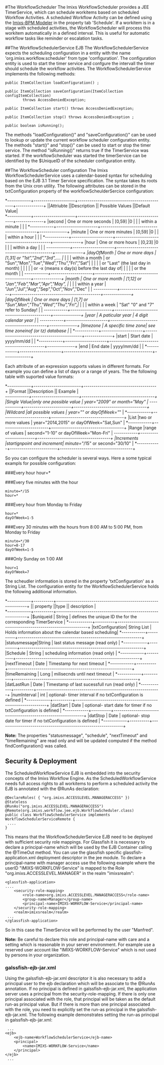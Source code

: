 #The WorkflowScheduler
The Imixs WorkflowScheduler provides a JEE TimerService, which can schedule  workitems based on scheduled Workflow Activities.  A scheduled Workflow Activity can be defined using the [Imixs-BPM Modeler](../modelling/index.html) in the property tab 'Schedule'. If a workitem is in a stage with scheduled activities, the WorkflowScheduler will process  this workitem automatically in a defined interval. This is useful for automatic  workflow tasks like reminder or escalation tasks.
 
##The WorkflowSchedulerService EJB
The  WorkflowSchedulerService expects the scheduling configuration in a entity with the name 'org.imixs.workflow.scheduler' from  type 'configuration'. The configuration entity is used to start the timer service and confgure the intervall the timer should schedule the workflow activities. The WorkflowSchedulerService implements the following methods:
 
	public ItemCollection loadConfiguration() ;
	
	public ItemCollection saveConfiguration(ItemCollection configItemCollection)
			throws AccessDeniedException;

	public ItemCollection start() throws AccessDeniedException;
	
	public ItemCollection stop() throws AccessDeniedException ;
	
	public boolean isRunning();

The methods "loadConfiguration()" and "saveConfiguration()" can be used to lookup
or update the current workflow scheduler configuration entity.  The methods "start()" and "stop()" can be used to start or stop the timer service. The method "isRunning()" returns true if the TimerService was started. If the workflowScheduler was started the timerService can be identified by the $UniqueID of the scheduler configuration entity.
 
##The WorkflowScheduler configuration
The Imixs WorkflowSchedulerService uses a calendar-based syntax for scheduling based on  the EJB 3.1 Timer Service specification. The syntax takes its roots from the Unix cron utility.
The following attributes can be stored in the txtConfiguration property of the workflowScheulderSercice  configuration:
  
*------------+---------------------+---------------------------------------------+--------------+ 
||Attriubte  ||Description         || Possible Values                            ||Default Value|       
*------------+---------------------+---------------------------------------------+--------------+ 
|second      | One or more seconds | [0,59]                                      |0             |
|            | within a minute     |                                             |              |
*------------+---------------------+---------------------------------------------+--------------+ 
|minute      | One or more minutes | [0,59]                                      |0             |
|            | within a hour       |                                             |              |
*------------+---------------------+---------------------------------------------+--------------+ 
|hour        | One or more hours   | [0,23]                                      |0             |
|            | within a day        |                                             |              |
*------------+---------------------+---------------------------------------------+--------------+ 
|dayOfMonth  | One or more days    | [1,31] or "1st","2nd","3rd",....            |*             |
|            | within a month      | or "Sun","Mon","Tue","Wed","Thu","Fri","Sat"|              |
|            |                     | or "Last" (the last day in month)           |              |
|            |                     | or -x (means x day(s) before the last day of|              |
|            |                     | or the month                                |              |
*------------+---------------------+---------------------------------------------+--------------+ 
|month       | One or more month   | [1,12] or "Jan","Feb","Mar","Apr","May",    |*             |
|            | within a year       | "Jun","Jul","Aug","Sep","Oct","Nov","Dec"   |              |
*------------+---------------------+---------------------------------------------+--------------+ 
|dayOfWeek   | One or more days    | [1,7] or "Sun",Mon","Thu","Wed","Thu","Fri",|*             |
|            | within a week       | "Sat"  "0" and "7" refer to Sunday!         |              |
*------------+---------------------+---------------------------------------------+--------------+ 
|year        | A paticular year    | 4 digit calendar year                       |*             |
*------------+---------------------+---------------------------------------------+--------------+ 
|timezone    | A specific time zone| see time zoneinof (or tz) database          |*             |
*------------+---------------------+---------------------------------------------+--------------+ 
|start       | Start date          | yyyy/mm/dd                                  |              |
*------------+---------------------+---------------------------------------------+--------------+ 
|end         | End date            | yyyy/mm/dd                                  |              |
*------------+---------------------+---------------------------------------------+--------------+ 

Each attribute of an expression supports values in different formats. For example you can define a list of days or a range of years. The the following table with suported value formats: 

*------------+------------------------+-------------------------------------+ 
||Format    ||Description             || Example                             |       
*------------+------------------------+-------------------------------------+ 
|Single Value|only one possible value | year="2009"  or month="May"         |
*------------+------------------------+-------------------------------------+ 
|Wildcard    |all possible values     | year="*"  or dayOfWeek="*"           |
*------------+------------------------+-------------------------------------+ 
|List        |two or more values      | year="2014,2015"  or dayOfWeek="Sat,Sun"  |
*------------+------------------------+-------------------------------------+ 
|Range       |range of values         | second="1-10" or dayOfWeek="Mon-Fri"  |
*------------+------------------------+-------------------------------------+ 
|Increments  |startignpoint and increment| minute="*/15" or second="30/10"  |
*------------+------------------------+-------------------------------------+ 

So you can configure the scheduler is several ways. Here a some typical exampls for possible configuration:
 
###Every hour
    hour=*
 
###Every five minutes with the hour

    minute=*/15
    hour=*

###Every hour from Monday to Friday

    hour=*
    dayOfWeek=1-5

###Every 30 minutes with the hours from 8:00 AM to 5:00 PM, from Monday to Friday

    minute=*/30
    hour=8-17
    dayOfWeek=1-5

###Only Sunday on 1:00 AM 

    hour=1
    dayOfWeek=7
 
The scheudler information is stored in the property 'txtConfiguration' as a String List.
The configuration entity for the WorkflowSchedulerService holds the following additional information. 
 
*------------+----------+---------------------------------------------------------------+ 
|| property  ||type     || description                                                  |       
*------------+----------+---------------------------------------------------------------+ 
|$uniqueid   | String   | defines the unique ID the for the corresponding TimerService  |
*------------+----------+---------------------------------------------------------------+ 
|txtConfiguration| String List   | Holds information about the calendar based scheduling|
*------------+----------+---------------------------------------------------------------+ 
|statusmessage|String   | last status message (read only)                               |
*------------+----------+---------------------------------------------------------------+ 
|Schedule    | String   | scheduling information (read only)                            |
*------------+----------+---------------------------------------------------------------+ 
|nextTimeout | Date     | Timestamp for next timeout                                    |
*------------+----------+---------------------------------------------------------------+ 
|timeRemaining | Long   | milisecnds until next timeout                                 |
*------------+----------+---------------------------------------------------------------+ 
|datLastRun  | Date     | Timestamp of last sucessfull run (read only)                  |
*------------+----------+---------------------------------------------------------------+ 
|numInterval | int      | optional- timer interval if no txtConfiguration is defined    |
*------------+----------+---------------------------------------------------------------+ 
|datStart    | Date      | optional- start date for timer  if no txtConfiguration is defined    |
*------------+----------+---------------------------------------------------------------+ 
|datStop     | Date      | optional- stop date for timer  if no txtConfiguration is defined    |
*------------+----------+---------------------------------------------------------------+ 

<strong>Note:</strong> The properties "statusmessage", "schedule", "nextTimeout" and "timeRemaining" are read only and will be updated computed if the method findConfiguration() was called.
 
  

## Security & Deployment
The ScheduledWorkflowService EJB is embedded into the security concepts of the Imixs  Workflow Engine. As the ScheduledWorkflowService needs full access rights to all workitems 
to perform a scheduled activity the EJB is annotated with the @RunAs declaration:

	@DeclareRoles( { "org.imixs.ACCESSLEVEL.MANAGERACCESS" })
	@Stateless
	@RunAs("org.imixs.ACCESSLEVEL.MANAGERACCESS")
	@Remote(org.imixs.workflow.jee.ejb.WorkflowScheduler.class)
	public class WorkflowSchedulerService implements WorkflowSchedulerServiceRemote {
	 ....
	}

This means that the WorkflowSchedulerService EJB need to be deployed with sufficient  security role mappings. For Glassfish it is necessary to declare a principal-name which will be used by the EJB Container calling the @TimeOut method.  You can use the glassfish specific glassfish-application.xml deployment descriptor  in the jee module. To declare a principal-name with manager access use the following  example where the userID "IMIXS-WORKFLOW-Service" is mapped to the Role "org.imixs.ACCESSLEVEL.MANAGER" in the  realm "imixsrealm": 

	<glassfish-application>
	....
	    <security-role-mapping>
	        <role-name>org.imixs.ACCESSLEVEL.MANAGERACCESS</role-name>
	        <group-name>Manager</group-name>
	        <principal-name>IMIXS-WORKFLOW-Service</principal-name>
	    </security-role-mapping>
	    <realm>imixsrealm</realm>
	 ...
	</glassfish-application>
 
So in this case the TimerService will be performed by the user "Manfred".

<strong>Note:</strong> Be careful to declare this role and principal-name with care and a setting which is reasonable in your server environment. For example use a reserved user account like "IMIXS-WORKFLOW-Service" which is not used by persons in your  organization.
          

### galssfish-ejb-jar.xml

Using the galssfish-ejb-jar.xml descriptor it is also necessary to add a principal user to  the ejb declaration which will be associate to the @RunAs annotation. If no principal is defined in galssfish-ejb-jar.xml, the application server uses a principal  from the security-role-mapping. If there is only one principal associated with the role,  that principal will be taken as the default run-as principal value. But if there is more  than one principal associated with the role, you need to explicitly set the run-as  principal in the galssfish-ejb-jar.xml. The following example demonstrates setting the run-as principal in galssfish-ejb-jar.xml:

	 ...
	<ejb>
		<ejb-name>WorkflowSchedulerService</ejb-name>
		<principal>
			<name>IMIXS-WORKFLOW-Service</name>
		</principal>
	</ejb>
	 ...
 
 